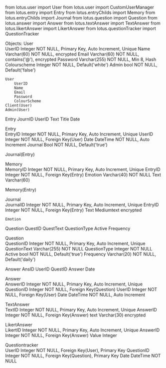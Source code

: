 from lotus.user import User
from lotus.user import CustomUserManager
from lotus.entry import Entry
from lotus.entryChilds import Memory
from lotus.entryChilds import Journal
from lotus.question import Question
from lotus.answer import Answer
from lotus.textAnswer import TextAnswer
from lotus.likertAnswer import LikertAnswer
from lotus.questionTracker import QuestionTracker





Objects:
User		
UserID	Integer	NOT NULL, Primary Key, Auto Increment, Unique
Name	Varchar(60)	NOT NULL, encrypted
Email	Varchar(60)	NOT NULL, contains('@'), encrypted
Password	Varchar(255)	NOT NULL, Min 8, Hash
Colourscheme	Integer	NOT NULL, Default('white')
Admin	bool	NOT NULL, Default('false')

    User
        UserID
        Name
        Email
        Password
        ColourScheme
    Client(User)
    Admin(User)

Entry
    JournID
    UserID
    Text
    Title
    Date

Entry		
EntryID	Integer	NOT NULL, Primary Key, Auto Increment, Unique
UserID	Integer	NOT NULL, Foreign Key(User)
Date	DateTime	NOT NULL, Auto Increment
Journal	Bool	NOT NULL, Default('true')

Journal(Entry)

Memory		
MemoryID	Integer	NOT NULL, Primary Key, Auto Increment, Unique
EntryID	Integer	NOT NULL, Foreign Key(Entry)
Emotion	Varchar(40)	NOT NULL
Text	Varchar(60)	


Memory(Entry)
		
Journal		
JournalID	Integer	NOT NULL, Primary Key, Auto Increment, Unique
EntryID	Integer	NOT NULL, Foreign Key(Entry)
Text	Mediumtext	encrypted


    Emotion
Question
    QuestID
    QuestText
    QuestionType
    Active
    Frequency

Question		
QuestionID	Integer	NOT NULL, Primary Key, Auto Increment, Unique
QuestionText	Varchar(255)	NOT NULL
QuestionType	Integer	NOT NULL
Active	bool	NOT NULL, Default('true')
Frequency	Varchar(20)	NOT NULL, Default('daily')


Answer
    AnsID
    UserID
    QuestID
    Answer
    Date

Answer		
AnswerID	Integer	NOT NULL, Primary Key, Auto Increment, Unique
QuestionID	Integer	NOT NULL, Foreign Key(Question)
UserID	Integer	NOT NULL, Foreign Key(User)
Date	DateTime	NOT NULL, Auto Increment

TextAnswer		
TextID	Integer	NOT NULL, Primary Key, Auto Increment, Unique
AnswerID	Integer	NOT NULL, Foreign Key(Answer)
text	Varchar(30)	encrypted

LikertAnswer		
LikertID	Integer	NOT NULL, Primary Key,  Auto Increment, Unique
AnswerID	Integer	NOT NULL, Foreign Key(Answer)
Value	Integer	


Questiontracker		
UserID	Integer	NOT NULL, Foreign Key(User), Primary Key
QuestionID	Integer	NOT NULL, Foreign Key(Question), Primary Key
Date	DateTime	NOT NULL